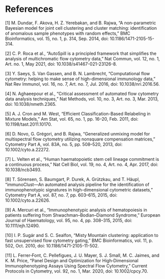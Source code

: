 # References

[1]  M. Dundar, F. Akova, H. Z. Yerebakan, and B. Rajwa, “A non-parametric Bayesian model for joint cell clustering and cluster matching: identification of anomalous sample phenotypes with random effects,” BMC Bioinformatics, vol. 15, no. 1, p. 314, Sep. 2014, doi: 10.1186/1471-2105-15-314.

[2] C. P. Roca et al., “AutoSpill is a principled framework that simplifies the analysis of multichromatic flow cytometry data,” Nat Commun, vol. 12, no. 1, Art. no. 1, May 2021, doi: 10.1038/s41467-021-23126-8.

[3] Y. Saeys, S. Van Gassen, and B. N. Lambrecht, “Computational flow cytometry: helping to make sense of high-dimensional immunology data,” Nat Rev Immunol, vol. 16, no. 7, Art. no. 7, Jul. 2016, doi: 10.1038/nri.2016.56.

[4] N. Aghaeepour et al., “Critical assessment of automated flow cytometry data analysis techniques,” Nat Methods, vol. 10, no. 3, Art. no. 3, Mar. 2013, doi: 10.1038/nmeth.2365.

[5] A. J. Cron and M. West, “Efficient Classification-Based Relabeling in Mixture Models,” Am Stat, vol. 65, no. 1, pp. 16–20, Feb. 2011, doi: 10.1198/tast.2011.10170.

[6] D. Novo, G. Grégori, and B. Rajwa, “Generalized unmixing model for multispectral flow cytometry utilizing nonsquare compensation matrices,” Cytometry Part A, vol. 83A, no. 5, pp. 508–520, 2013, doi: 10.1002/cyto.a.22272.

[7] L. Velten et al., “Human haematopoietic stem cell lineage commitment is a continuous process,” Nat Cell Biol, vol. 19, no. 4, Art. no. 4, Apr. 2017, doi: 10.1038/ncb3493.

[8] T. Sörensen, S. Baumgart, P. Durek, A. Grützkau, and T. Häupl, “immunoClust—An automated analysis pipeline for the identification of immunophenotypic signatures in high-dimensional cytometric datasets,” Cytometry Part A, vol. 87, no. 7, pp. 603–615, 2015, doi: 10.1002/cyto.a.22626.

[9] A. Mercuri et al., “Immunophenotypic analysis of hematopoiesis in patients suffering from Shwachman–Bodian–Diamond Syndrome,” European Journal of Haematology, vol. 95, no. 4, pp. 308–315, 2015, doi: 10.1111/ejh.12490.

[10] I. P. Sugár and S. C. Sealfon, “Misty Mountain clustering: application to fast unsupervised flow cytometry gating,” BMC Bioinformatics, vol. 11, p. 502, Oct. 2010, doi: 10.1186/1471-2105-11-502.

[11] L. Ferrer‐Font, C. Pellefigues, J. U. Mayer, S. J. Small, M. C. Jaimes, and K. M. Price, “Panel Design and Optimization for High‐Dimensional Immunophenotyping Assays Using Spectral Flow Cytometry,” Current Protocols in Cytometry, vol. 92, no. 1, Mar. 2020, doi: 10.1002/cpcy.70.
